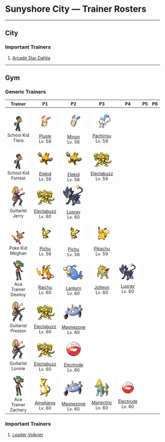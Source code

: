 # Sunyshore City — Trainer Rosters

---

## City


### Important Trainers

1. [Arcade Star Dahlia](important_trainers.md#arcade-star-dahlia)

---

## Gym


### Generic Trainers

| Trainer | P1 | P2 | P3 | P4 | P5 | P6 |
|:-------:|:--:|:--:|:--:|:--:|:--:|:--:|
| ![School Kid Tiera](../../assets/trainers/school_kid.png "School Kid Tiera")<br>School Kid Tiera | ![Plusle](../../assets/sprites/plusle/front.gif "Plusle")<br>[Plusle](../../pokemon/plusle.md/)<br>Lv. 56 | ![Minun](../../assets/sprites/minun/front.gif "Minun")<br>[Minun](../../pokemon/minun.md/)<br>Lv. 56 | ![Pachirisu](../../assets/sprites/pachirisu/front.gif "Pachirisu")<br>[Pachirisu](../../pokemon/pachirisu.md/)<br>Lv. 59 |
| ![School Kid Forrest](../../assets/trainers/school_kid.png "School Kid Forrest")<br>School Kid Forrest | ![Elekid](../../assets/sprites/elekid/front.gif "Elekid")<br>[Elekid](../../pokemon/elekid.md/)<br>Lv. 56 | ![Elekid](../../assets/sprites/elekid/front.gif "Elekid")<br>[Elekid](../../pokemon/elekid.md/)<br>Lv. 56 | ![Electabuzz](../../assets/sprites/electabuzz/front.gif "Electabuzz")<br>[Electabuzz](../../pokemon/electabuzz.md/)<br>Lv. 59 |
| ![Guitarist Jerry](../../assets/trainers/guitarist.png "Guitarist Jerry")<br>Guitarist Jerry | ![Electabuzz](../../assets/sprites/electabuzz/front.gif "Electabuzz")<br>[Electabuzz](../../pokemon/electabuzz.md/)<br>Lv. 60 | ![Luxray](../../assets/sprites/luxray/front.gif "Luxray")<br>[Luxray](../../pokemon/luxray.md/)<br>Lv. 60 |
| ![Poke Kid Meghan](../../assets/trainers/poke_kid.png "Poke Kid Meghan")<br>Poke Kid Meghan | ![Pichu](../../assets/sprites/pichu/front.gif "Pichu")<br>[Pichu](../../pokemon/pichu.md/)<br>Lv. 56 | ![Pichu](../../assets/sprites/pichu/front.gif "Pichu")<br>[Pichu](../../pokemon/pichu.md/)<br>Lv. 56 | ![Pikachu](../../assets/sprites/pikachu/front.gif "Pikachu")<br>[Pikachu](../../pokemon/pikachu.md/)<br>Lv. 59 |
| ![Ace Trainer Destiny](../../assets/trainers/ace_trainer.png "Ace Trainer Destiny")<br>Ace Trainer Destiny | ![Raichu](../../assets/sprites/raichu/front.gif "Raichu")<br>[Raichu](../../pokemon/raichu.md/)<br>Lv. 60 | ![Lanturn](../../assets/sprites/lanturn/front.gif "Lanturn")<br>[Lanturn](../../pokemon/lanturn.md/)<br>Lv. 60 | ![Jolteon](../../assets/sprites/jolteon/front.gif "Jolteon")<br>[Jolteon](../../pokemon/jolteon.md/)<br>Lv. 60 | ![Luxray](../../assets/sprites/luxray/front.gif "Luxray")<br>[Luxray](../../pokemon/luxray.md/)<br>Lv. 60 |
| ![Guitarist Preston](../../assets/trainers/guitarist.png "Guitarist Preston")<br>Guitarist Preston | ![Electabuzz](../../assets/sprites/electabuzz/front.gif "Electabuzz")<br>[Electabuzz](../../pokemon/electabuzz.md/)<br>Lv. 60 | ![Magnezone](../../assets/sprites/magnezone/front.gif "Magnezone")<br>[Magnezone](../../pokemon/magnezone.md/)<br>Lv. 60 |
| ![Guitarist Lonnie](../../assets/trainers/guitarist.png "Guitarist Lonnie")<br>Guitarist Lonnie | ![Electabuzz](../../assets/sprites/electabuzz/front.gif "Electabuzz")<br>[Electabuzz](../../pokemon/electabuzz.md/)<br>Lv. 60 | ![Electrode](../../assets/sprites/electrode/front.gif "Electrode")<br>[Electrode](../../pokemon/electrode.md/)<br>Lv. 60 |
| ![Ace Trainer Zachery](../../assets/trainers/ace_trainer.png "Ace Trainer Zachery")<br>Ace Trainer Zachery | ![Ampharos](../../assets/sprites/ampharos/front.gif "Ampharos")<br>[Ampharos](../../pokemon/ampharos.md/)<br>Lv. 60 | ![Magnezone](../../assets/sprites/magnezone/front.gif "Magnezone")<br>[Magnezone](../../pokemon/magnezone.md/)<br>Lv. 60 | ![Manectric](../../assets/sprites/manectric/front.gif "Manectric")<br>[Manectric](../../pokemon/manectric.md/)<br>Lv. 60 | ![Electrode](../../assets/sprites/electrode/front.gif "Electrode")<br>[Electrode](../../pokemon/electrode.md/)<br>Lv. 60 |


### Important Trainers

1. [Leader Volkner](important_trainers.md#leader-volkner)
